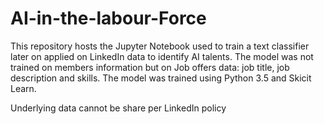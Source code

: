 # AI-in-the-labour-Force

This repository hosts the Jupyter Notebook used to train a text classifier later on applied on LinkedIn data to identify AI talents. The model was not trained on members information but on Job offers data: job title, job description and skills.
The model was trained using Python 3.5 and Skicit Learn.

Underlying data cannot be share per LinkedIn policy
